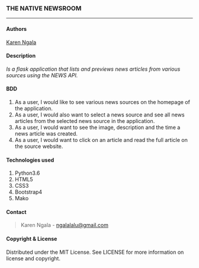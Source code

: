 ### **THE NATIVE NEWSROOM**
****
#### Authors
[Karen Ngala](https://github.com/KarenNgala)

#### **Description**
*Is a flask application that lists and previews news articles from various sources using the NEWS API.*

#### **BDD**
1. As a user, I would like to see various news sources on the homepage of the application.
2. As a user, I would also want to select a news source and see all news articles from the selected news source in the application.
3. As a user, I would want to see the image, description and the time a news article was created.
4. As a user, I would want to click on an article and read the full article on the source website.

#### **Technologies used**
1. Python3.6
2. HTML5
3. CSS3
4. Bootstrap4
5. Mako

#### **Contact**
>Karen Ngala - ngalalalu@gmail.com

#### **Copyright & License**
Distributed under the MIT License. See LICENSE for more information on license and copyright. 